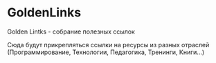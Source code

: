 # GoldenLinks
Golden Lintks - собрание полезных ссылок

Сюда будут прикрепляться ссылки на ресурсы из разных отраслей (Программирование, Технологии, Педагогика, Тренинги, Книги...)
